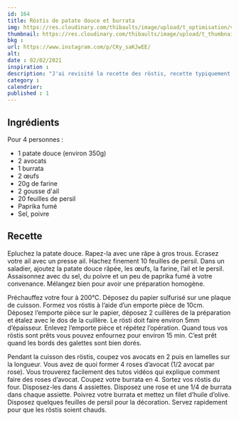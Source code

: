 ```yaml
---
id: 164
title: Röstis de patate douce et burrata
img: https://res.cloudinary.com/thibaults/image/upload/t_optimisation/v1612293946/Recipes/20210202_rostis_patate_douce.jpg
thumbnail: https://res.cloudinary.com/thibaults/image/upload/t_thumbnail_josie/v1612293946/Recipes/20210202_rostis_patate_douce.jpg
bkg : 
url: https://www.instagram.com/p/CKy_saKJwEE/
alt: 
date : 02/02/2021
inspiration : 
description: "J'ai revisité la recette des röstis, recette typiquement suisse, avec des patates douces. Je les ai accompagné d'une burrata et d'avocat pour plus de fraicheur."
category : 
calendrier: 
published : 1
---
```


## Ingrédients
Pour 4 personnes :
 - 1 patate douce (environ 350g)
 - 2 avocats
 - 1 burrata
 - 2 œufs
 - 20g de farine
 - 2 gousse d'ail
 - 20 feuilles de persil
 - Paprika fumé
 - Sel, poivre

## Recette
Epluchez la patate douce. Rapez-la avec une râpe à gros trous. Ecrasez votre ail avec un presse ail. Hachez finement 10 feuilles de persil. Dans un saladier, ajoutez la patate douce râpée, les œufs, la farine, l’ail et le persil. Assaisonnez avec du sel, du poivre et un peu de paprika fumé à votre convenance. Mélangez bien pour avoir une préparation homogène.

Préchauffez votre four à 200°C. Déposez du papier sulfurisé sur une plaque de cuisson. Formez vos röstis à l’aide d’un emporte pièce de 10cm. Déposez l’emporte pièce sur le papier, déposez 2 cuillères de la préparation et étalez avec le dos de la cuillère. Le rösti doit faire environ 5mm d’épaisseur. Enlevez l’emporte pièce et répétez l’opération. Quand tous vos röstis sont prêts vous pouvez enfournez pour environ 15 min. C’est prêt quand les bords des galettes sont bien dorés.

Pendant la cuisson des röstis, coupez vos avocats en 2 puis en lamelles sur la longueur. Vous avez de quoi former 4 roses d’avocat (1/2 avocat par rose). Vous trouverez facilement des tutos vidéos qui explique comment faire des roses d’avocat. Coupez votre burrata en 4. Sortez vos röstis du four. Disposez-les dans 4 assiettes. Disposez une rose et une 1/4 de burrata dans chaque assiette. Poivrez votre burrata et mettez un filet d’huile d’olive. Disposez quelques feuilles de persil pour la décoration. Servez rapidement pour que les röstis soient chauds.
